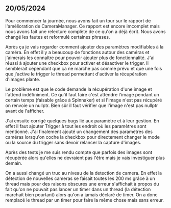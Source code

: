 ## 20/05/2024

Pour commencer la journée, nous avons fait un tour sur le rapport de l'amélioration de CameraManager. Ce rapport est encore imcomplet mais nous avons fait une relecture complète de ce qu'on a déjà écrit. Nous avons changé les fautes et reformulé certaines phrases.

Après ça je vais regarder comment ajouter des paramètres modifiables à la caméra. En effet il y a beaucoup de fonctions autour des caméras et j'aimerais les connaître pour pouvoir ajouter plus de fonctionnalité. J'ai réussi à ajouter une checkbox pour activer et désactiver le trigger. Il semblerait cependant que ça ne marche pas comme prévu et que une fois que j'active le trigger le thread permettant d'activer la récupération d'images plante.  

Le problème est que le code demande la récupération d'une image et l'attend indéfiniment. Ce qu'il faut faire c'est attendre l'image pendant un certain temps (faisable grâce à Spinnaker) et si l'image n'est pas récupéré on renvoie un nullptr. Bien sûr il faut vérifier que l'image n'est pas nullptr avant de l'afficher.  

J'ai ensuite corrigé quelques bugs lié aux paramètre et à leur gestion. En effet il faut ajouter Trigger à tout les endroit où les paramètres sont mentionné. J'ai finalement ajouté un changement des paramètres des caméras lorsqu'on coche la checkbox pour directement changer le mode ou la source du trigger sans devoir relancer la capture d'images.

Après des tests je me suis rendu compte que parfois des images sont récupérée alors qu'elles ne devraient pas l'être mais je vais investiguer plus demain. 

On a aussi changé un truc au niveau de la detection de camera. En effet la détection de nouvelles cameras se faisait toutes les 200 ms grâce à un thread mais pour des raisons obscures une erreur s'affichait à propos du fait qu'on ne pouvait pas lancer un timer dans un thread (la détection marchait bien pourtant) alors qu'on a jamais déclaré de timer. On a donc remplacé le thread par un timer pour faire la même chose mais sans erreur.